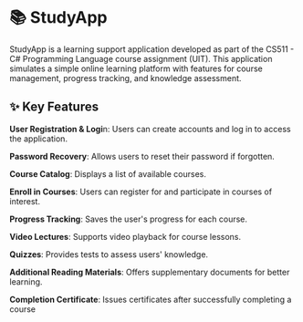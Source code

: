 # 📚 StudyApp
StudyApp is a learning support application developed as part of the CS511 - C# Programming Language course assignment (UIT). This application simulates a simple online learning platform with features for course management, progress tracking, and knowledge assessment.

## ✨ Key Features
**User Registration & Logi**n: Users can create accounts and log in to access the application.

**Password Recovery**: Allows users to reset their password if forgotten.

**Course Catalog**: Displays a list of available courses.

**Enroll in Courses**: Users can register for and participate in courses of interest.

**Progress Tracking**: Saves the user's progress for each course.

**Video Lectures**: Supports video playback for course lessons.

**Quizzes**: Provides tests to assess users' knowledge.

**Additional Reading Materials**: Offers supplementary documents for better learning.

**Completion Certificate**: Issues certificates after successfully completing a course
